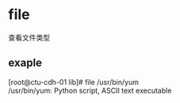 # file
查看文件类型

## exaple
[root@ctu-cdh-01 lib]# file /usr/bin/yum  
/usr/bin/yum: Python script, ASCII text executable  